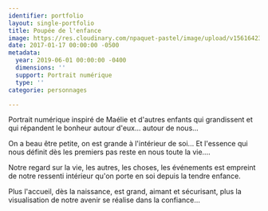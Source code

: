 ```yaml
---
identifier: portfolio
layout: single-portfolio
title: Poupée de l'enfance
image: https://res.cloudinary.com/npaquet-pastel/image/upload/v1561642343/Poup%C3%A9e%20de%20l%27enfance%2C%20dessin%20num%C3%A9rique%202019.jpg
date: 2017-01-17 00:00:00 -0500
metadata:
  year: 2019-06-01 00:00:00 -0400
  dimensions: ''
  support: Portrait numérique
  type: ''
categorie: personnages

---
```

Portrait numérique inspiré de Maélie et d'autres enfants qui grandissent et qui répandent le bonheur autour d'eux... autour de nous... 

On a beau être petite, on est grande à l'intérieur de soi... Et l'essence qui nous définit dès les premiers pas reste en nous toute la vie.... 

Notre regard sur la vie, les autres, les choses, les événements est empreint de notre ressenti intérieur qu'on porte en soi depuis la tendre enfance. 

Plus l'accueil, dès la naissance, est grand, aimant et sécurisant, plus la visualisation de notre avenir se réalise dans la confiance...